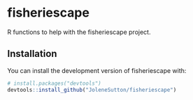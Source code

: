 
<!-- README.md is generated from README.Rmd. Please edit that file -->

# fisheriescape

<!-- badges: start -->
<!-- badges: end -->

R functions to help with the fisheriescape project.

## Installation

You can install the development version of fisheriescape with:

``` r
# install.packages("devtools")
devtools::install_github("JoleneSutton/fisheriescape")
```
